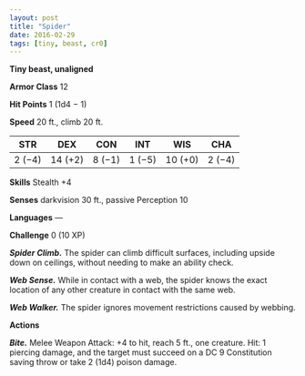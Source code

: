 ```yaml
---
layout: post
title: "Spider"
date: 2016-02-29
tags: [tiny, beast, cr0]
---
```


**Tiny beast, unaligned**

**Armor Class** 12

**Hit Points** 1 (1d4 − 1)

**Speed** 20 ft., climb 20 ft.

|   STR   |   DEX   |   CON   |   INT   |   WIS   |   CHA   |
|:-----:|:-----:|:-----:|:-----:|:-----:|:-----:|
| 2 (−4) | 14 (+2) | 8 (−1) | 1 (−5) | 10 (+0) | 2 (−4) |



**Skills** Stealth +4 

**Senses** darkvision 30 ft., passive Perception 10 

**Languages** — 

**Challenge** 0 (10 XP)

***Spider Climb.*** The spider can climb difficult surfaces, including upside down on ceilings, without needing to make an ability check. 

***Web Sense.*** While in contact with a web, the spider knows the exact location of any other creature in contact with the same web. 

***Web Walker.*** The spider ignores movement restrictions caused by webbing. 

**Actions** 

***Bite.*** Melee Weapon Attack: +4 to hit, reach 5 ft., one creature. Hit: 1 piercing damage, and the target must succeed on a DC 9 Constitution saving throw or take 2 (1d4) poison damage.
